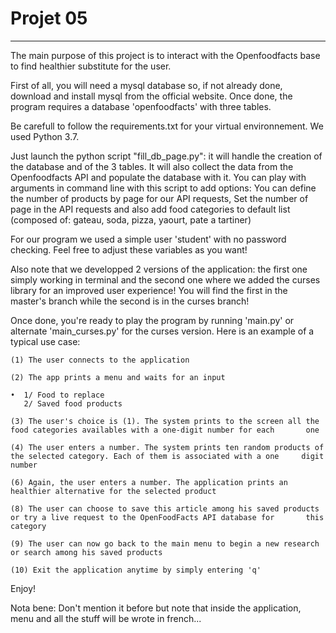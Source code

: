 # Projet 05
-----------

The main purpose of this project is to interact with the Openfoodfacts base to find healthier substitute for the user.

First of all, you will need a mysql database so, if not already done, download and install mysql from the official website. 
Once done, the program requires a database 'openfoodfacts' with three tables.

Be carefull to follow the requirements.txt for your virtual environnement. We used Python 3.7.

Just launch the python script "fill_db_page.py": it will handle the creation of the database and of the 3 tables. It will also collect the data from the Openfoodfacts API and populate the database with it. You can play with arguments in command line with this script to add options: You can define the number of products by page for our API requests, Set the number of page in the API requests and also add food categories to default list (composed of: gateau, soda, pizza, yaourt, pate a tartiner)

For our program we used a simple user 'student' with no password checking. Feel free to adjust these variables as you want!

Also note that we developped 2 versions of the application: the first one simply working in terminal and the second one where we added the curses library for an improved user experience! You will find the first in the master's branch while the second is in the curses branch!

Once done, you're ready to play the program by running 'main.py' or alternate 'main_curses.py' for the curses version. Here is an example of a typical use case:

    (1) The user connects to the application

    (2) The app prints a menu and waits for an input

    •  1/ Food to replace
       2/ Saved food products

    (3) The user's choice is (1). The system prints to the screen all the food categories availables with a one-digit number for each       one
   
    (4) The user enters a number. The system prints ten random products of the selected category. Each of them is associated with a one     digit number 
    
    (6) Again, the user enters a number. The application prints an healthier alternative for the selected product

    (8) The user can choose to save this article among his saved products or try a live request to the OpenFoodFacts API database for       this category

    (9) The user can now go back to the main menu to begin a new research or search among his saved products

    (10) Exit the application anytime by simply entering 'q'

Enjoy!

Nota bene: Don't mention it before but note that inside the application, menu and all the stuff will be wrote in french...
